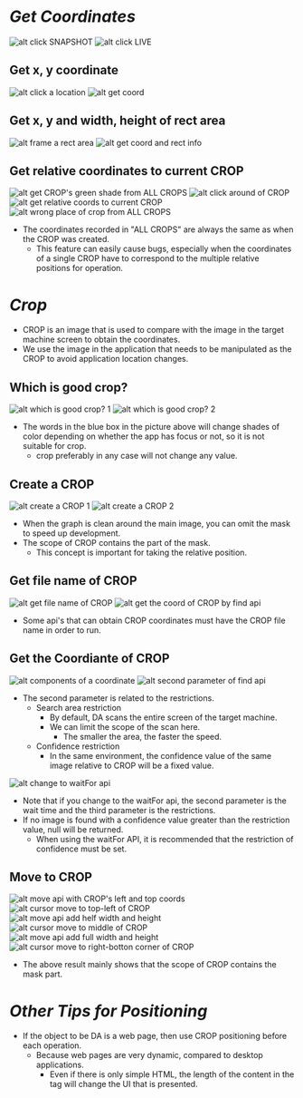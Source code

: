 # **_Get Coordinates_**

![alt click SNAPSHOT](pic/bandicam%202022-09-18%2021-39-14-860.jpg)
![alt click LIVE](pic/bandicam%202022-09-18%2021-40-01-184.jpg)

## **Get x, y coordinate**

![alt click a location](pic/bandicam%202022-09-18%2022-21-01-855.jpg)
![alt get coord](pic/bandicam%202022-09-18%2022-21-32-241.jpg)

## **Get x, y and width, height of rect area**

![alt frame a rect area](pic/bandicam%202022-09-18%2022-22-23-814.jpg)
![alt get coord and rect info](pic/bandicam%202022-09-18%2022-23-01-075.jpg)

## **Get relative coordinates to current CROP**

![alt get CROP's green shade from ALL CROPS](pic/bandicam%202022-09-18%2022-27-33-095.jpg)
![alt click around of CROP](pic/bandicam%202022-09-18%2022-28-15-350.jpg)
![alt get relative coords to current CROP](pic/bandicam%202022-09-18%2022-29-22-439.jpg)
![alt wrong place of crop from ALL CROPS](pic/bandicam%202022-09-18%2022-31-36-630.jpg)

- The coordinates recorded in "ALL CROPS" are always the same as when the CROP was created.
  - This feature can easily cause bugs, especially when the coordinates of a single CROP have to correspond to the multiple relative positions for operation.

# **_Crop_**

- CROP is an image that is used to compare with the image in the target machine screen to obtain the coordinates.
- We use the image in the application that needs to be manipulated as the CROP to avoid application location changes.

## **Which is good crop?**

![alt which is good crop? 1](pic/bandicam%202022-09-18%2021-40-29-174.jpg)
![alt which is good crop? 2](pic/bandicam%202022-09-18%2021-40-45-589.jpg)

- The words in the blue box in the picture above will change shades of color depending on whether the app has focus or not, so it is not suitable for crop.
  - crop preferably in any case will not change any value.

## **Create a CROP**

![alt create a CROP 1](pic/bandicam%202022-09-18%2021-41-37-428.jpg)
![alt create a CROP 2](pic/bandicam%202022-09-18%2021-42-29-769.jpg)

- When the graph is clean around the main image, you can omit the mask to speed up development.
- The scope of CROP contains the part of the mask.
  - This concept is important for taking the relative position.

## **Get file name of CROP**

![alt get file name of CROP](pic/bandicam%202022-09-18%2021-45-03-067.jpg)
![alt get the coord of CROP by find api](pic/bandicam%202022-09-18%2021-53-05-477.jpg)

- Some api's that can obtain CROP coordinates must have the CROP file name in order to run.

## **Get the Coordiante of CROP**

![alt components of a coordinate](pic/bandicam%202022-09-18%2021-57-45-794.jpg)
![alt second parameter of find api](pic/bandicam%202022-09-18%2022-02-33-474.jpg)

- The second parameter is related to the restrictions.
  - Search area restriction
    - By default, DA scans the entire screen of the target machine.
    - We can limit the scope of the scan here.
      - The smaller the area, the faster the speed.
  - Confidence restriction
    - In the same environment, the confidence value of the same image relative to CROP will be a fixed value.

![alt change to waitFor api](pic/bandicam%202022-09-18%2022-06-41-727.jpg)

- Note that if you change to the waitFor api, the second parameter is the wait time and the third parameter is the restrictions.
- If no image is found with a confidence value greater than the restriction value, null will be returned.
  - When using the waitFor API, it is recommended that the restriction of confidence must be set.

## **Move to CROP**

![alt move api with CROP's left and top coords](pic/bandicam%202022-09-18%2022-13-45-537.jpg)
![alt cursor move to top-left of CROP](pic/bandicam%202022-09-18%2022-16-08-564.jpg)
![alt move api add helf width and height](pic/bandicam%202022-09-18%2022-18-21-429.jpg)
![alt cursor move to middle of CROP](pic/bandicam%202022-09-18%2022-18-47-283.jpg)
![alt move api add full width and height](pic/bandicam%202022-09-18%2022-19-15-807.jpg)
![alt cursor move to right-botton corner of CROP](pic/bandicam%202022-09-18%2022-19-35-600.jpg)

- The above result mainly shows that the scope of CROP contains the mask part.

# **_Other Tips for Positioning_**

- If the object to be DA is a web page, then use CROP positioning before each operation.
  - Because web pages are very dynamic, compared to desktop applications.
    - Even if there is only simple HTML, the length of the content in the tag will change the UI that is presented.
